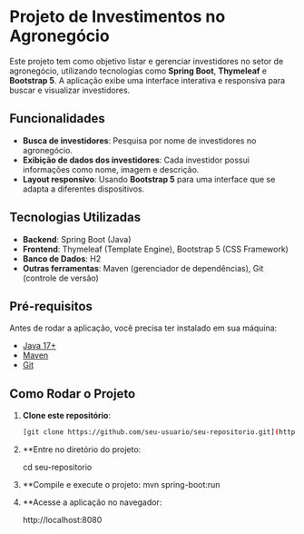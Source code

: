 # Projeto de Investimentos no Agronegócio

Este projeto tem como objetivo listar e gerenciar investidores no setor de agronegócio, utilizando tecnologias como **Spring Boot**, **Thymeleaf** e **Bootstrap 5**. A aplicação exibe uma interface interativa e responsiva para buscar e visualizar investidores.

## Funcionalidades

- **Busca de investidores**: Pesquisa por nome de investidores no agronegócio.
- **Exibição de dados dos investidores**: Cada investidor possui informações como nome, imagem e descrição.
- **Layout responsivo**: Usando **Bootstrap 5** para uma interface que se adapta a diferentes dispositivos.

## Tecnologias Utilizadas

- **Backend**: Spring Boot (Java)
- **Frontend**: Thymeleaf (Template Engine), Bootstrap 5 (CSS Framework)
- **Banco de Dados**: H2
- **Outras ferramentas**: Maven (gerenciador de dependências), Git (controle de versão)

## Pré-requisitos

Antes de rodar a aplicação, você precisa ter instalado em sua máquina:

- [Java 17+](https://www.oracle.com/java/technologies/javase/jdk17-archive-downloads.html)
- [Maven](https://maven.apache.org/install.html)
- [Git](https://git-scm.com/book/en/v2/Getting-Started-Installing-Git)

## Como Rodar o Projeto

1. **Clone este repositório**:

   ```bash
   [git clone https://github.com/seu-usuario/seu-repositorio.git](https://github.com/Sharpista/InvestimentosAgronegocio.git)

2. **Entre no diretório do projeto:

    cd seu-repositorio

3. **Compile e execute o projeto:
    mvn spring-boot:run
4. **Acesse a aplicação no navegador:

   http://localhost:8080
